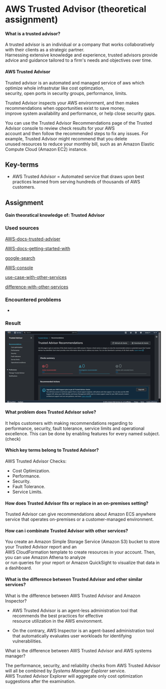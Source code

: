 # AWS Trusted Advisor (theoretical assignment)  
#### What is a trusted advisor?  
A trusted advisor is an individual or a company that works collaboratively with their clients as a strategic partner.   
Harnessing extensive knowledge and experience, trusted advisors provide advice and guidance tailored to a firm's needs and objectives over time.    

#### AWS Trusted Advisor
Trusted advisor is an automated and managed service of aws which optimize whole infrastrutar like cost optimzation,    
security, open ports in security groups, performance, limits.  

Trusted Advisor inspects your AWS environment, and then makes recommendations when opportunities exist to save money,   
improve system availability and performance, or help close security gaps.   

You can use the Trusted Advisor Recommendations page of the Trusted Advisor console to review check results for your AWS   
account and then follow the recommended steps to fix any issues. For example, Trusted Advisor might recommend that you delete   
unused resources to reduce your monthly bill, such as an Amazon Elastic Compute Cloud (Amazon EC2) instance.  

## Key-terms  
* AWS Trusted Advisor = Automated service that draws upon best practices learned from serving hundreds of thousands of AWS customers.

## Assignment  
#### Gain theoratical knowledge of: Trusted Advisor    

### Used sources  
[AWS-docs-trusted-adviser](https://docs.aws.amazon.com/awssupport/latest/user/trusted-advisor.html) 

[AWS-docs-getting-started-with](https://docs.aws.amazon.com/awssupport/latest/user/get-started-with-aws-trusted-advisor.html#view-check-categories)  

[google-search](https://www.google.com/search?client=firefox-b-d&q=is+trusted+advisor+a+software+program)  

[AWS-console](https://us-east-1.console.aws.amazon.com/trustedadvisor/home?region=eu-central-1#/dashboard)    

[use-case-with-other-services](https://docs.aws.amazon.com/awssupport/latest/user/use-other-aws-services-with-trusted-advisor-reports.html)  

[difference-with-other-services](https://www.google.com/search?client=firefox-b-d&q=with+what+other+aws+services+can+you+compare+trusted+advisor)  

### Encountered problems  
-  

### Result  
![trusted-advisor](../00_includes/AWS-03/AWS-5.0-trusted-advisor.png)  

#### What problem does Trusted Advisor solve?   
It helps customers with making recommendations regarding to performance, security, fault tolerance, service limits and operational   
excellence. This can be done by enabling features for every named subject. (check)  

#### Which key terms belong to Trusted Advisor?   
AWS Trusted Advisor Checks:  
* Cost Optimization.  
* Performance.  
* Security.  
* Fault Tolerance.  
* Service Limits.  

#### How does Trusted Advisor fits or replace in an on-premises setting?  
Trusted Advisor can give recommendations about Amazon ECS anywhere service that operates on-premises or a customer-managed environment.  

#### How can i combinate Trusted Advisor with other services?    
You create an Amazon Simple Storage Service (Amazon S3) bucket to store your Trusted Advisor report and an   
AWS CloudFormation template to create resources in your account. Then, you can use Amazon Athena to analyze   
or run queries for your report or Amazon QuickSight to visualize that data in a dashboard.  

#### What is the difference between Trusted Advisor and other similar services?   
What is the difference between AWS Trusted Advisor and Amazon Inspector?

* AWS Trusted Advisor is an agent-less administration tool that recommends the best practices for effective     
resource utilization in the AWS environment.   

* On the contrary, AWS Inspector is an agent-based administration tool   
that automatically evaluates user workloads for identifying vulnerabilities.    

What is the difference between AWS Trusted Advisor and AWS systems manager?

The performance, security, and reliability checks from AWS Trusted Advisor will all be combined by *Systems Manager Explorer* service.   
AWS Trusted Advisor Explorer will aggregate only cost optimization suggestions after the examination.  